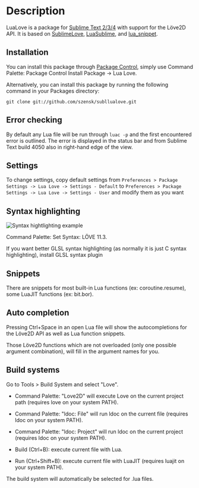 # Description

LuaLove is a package for [Sublime Text 2/3/4](http://www.sublimetext.com) with support for the Löve2D API. It is based on [SublimeLove](https://github.com/minism/SublimeLove), [LuaSublime](https://github.com/rorydriscoll/LuaSublime), and [lua_snippet](https://github.com/yinqiang/lua_snippet).

## Installation

You can install this package through [Package Control](https://sublime.wbond.net/installation), simply use Command Palette: Package Control Install Package -> Lua Love.

Alternatively, you can install this package by running the following command in your Packages directory:

    git clone git://github.com/szensk/subllualove.git

## Error checking

By default any Lua file will be run through `luac -p` and the first encountered error is outlined. The error is displayed in the status bar and from Sublime Text build 4050 also in right-hand edge of the view.

## Settings
To change settings, copy default settings from `Preferences > Package Settings -> Lua Love -> Settings - Default` to `Preferences > Package Settings -> Lua Love -> Settings - User` and modify them as you want

## Syntax highlighting

![Syntax hightlighting example](https://i.imgur.com/xT91wN3.png "syntax hightlighting, auto completion and error checking")

Command Palette: Set Syntax: LÖVE 11.3.

If you want better GLSL syntax highlighting (as normally it is just C syntax highlighting), install GLSL syntax plugin

## Snippets

There are snippets for most built-in Lua functions (ex: coroutine.resume), some LuaJIT functions (ex: bit.bor).

## Auto completion

Pressing Ctrl+Space in an open Lua file will show the autocompletions for the Löve2D API as well as Lua function snippets.

Those Löve2D functions which are not overloaded (only one possible argument combination), will fill in the argument names for you.

## Build systems

Go to Tools > Build System and select "Love".

* Command Palette: "Love2D" will execute Love on the current project path (requires love on your system PATH).

* Command Palette: "ldoc: File" will run ldoc on the current file (requires ldoc on your system PATH).

* Command Palette: "ldoc: Project" will run ldoc on the current project (requires ldoc on your system PATH).

* Build (Ctrl+B): execute current file with Lua.

* Run (Ctrl+Shift+B): execute current file with LuaJIT (requires luajit on your system PATH).

The build system will automatically be selected for .lua files.
